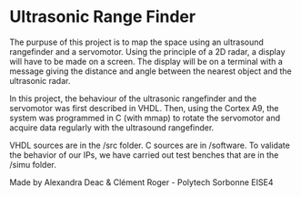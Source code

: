 # Ultrasonic Range Finder

The purpuse of this project is to map the space using an ultrasound rangefinder and a servomotor. Using the principle of a 2D radar, a display will have to be made on a screen. The display will be on a terminal with a message giving the distance and angle between the nearest object and the ultrasonic radar.

In this project, the behaviour of the ultrasonic rangefinder and the servomotor was first described in VHDL. Then, using the Cortex A9, the system was programmed in C (with mmap) to rotate the servomotor and acquire data regularly with the ultrasound rangefinder.

VHDL sources are in the /src folder. C sources are in /software. To validate the behavior of our IPs, we have carried out test benches that are in the /simu folder.

Made by Alexandra Deac & Clément Roger - Polytech Sorbonne EISE4 
